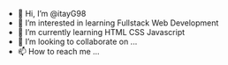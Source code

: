 - 👋 Hi, I’m @itayG98
- 👀 I’m interested in learning Fullstack Web Development
- 🌱 I’m currently learning HTML CSS Javascript
- 💞️ I’m looking to collaborate on ...
- 📫 How to reach me ...

<!---
itayG98/itayG98 is a ✨ special ✨ repository because its `README.md` (this file) appears on your GitHub profile.
You can click the Preview link to take a look at your changes.
--->
